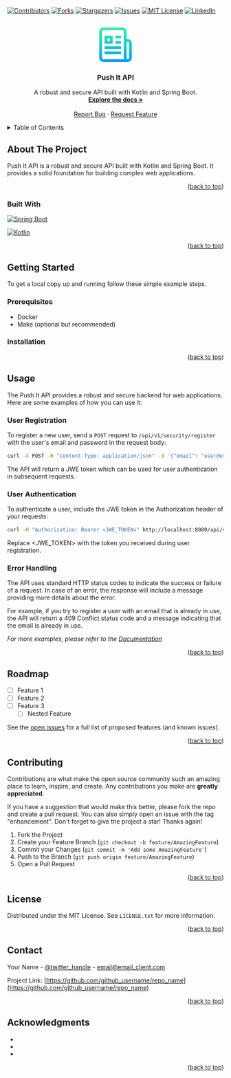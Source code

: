<a name="readme-top"></a>

[![Contributors][contributors-shield]][contributors-url]
[![Forks][forks-shield]][forks-url]
[![Stargazers][stars-shield]][stars-url]
[![Issues][issues-shield]][issues-url]
[![MIT License][license-shield]][license-url]
[![LinkedIn][linkedin-shield]][linkedin-url]

<!-- PROJECT LOGO -->
<br />
<div align="center">
  <a href="https://github.com/n01rdev/push-it-api/">
    <img src="readme/images/logo.png" alt="Logo" width="80" height="80">
  </a>

<h3 align="center">Push It API</h3>

  <p align="center">
    A robust and secure API built with Kotlin and Spring Boot.
    <br />
    <a href="https://github.com/n01rdev/push-it-api"><strong>Explore the docs »</strong></a>
    <br />
    <br />
    <a href="https://github.com/n01rdev/push-it-api/issues">Report Bug</a>
    ·
    <a href="https://github.com/n01rdev/push-it-api/issues">Request Feature</a>
  </p>
</div>

<!-- TABLE OF CONTENTS -->
<details>
  <summary>Table of Contents</summary>
  <ol>
    <li>
      <a href="#about-the-project">About The Project</a>
      <ul>
        <li><a href="#built-with">Built With</a></li>
      </ul>
    </li>
    <li>
      <a href="#getting-started">Getting Started</a>
      <ul>
        <li><a href="#prerequisites">Prerequisites</a></li>
        <li><a href="#installation">Installation</a></li>
      </ul>
    </li>
    <li><a href="#usage">Usage</a></li>
    <li><a href="#roadmap">Roadmap</a></li>
    <li><a href="#contributing">Contributing</a></li>
    <li><a href="#license">License</a></li>
    <li><a href="#contact">Contact</a></li>
  </ol>
</details>

<!-- ABOUT THE PROJECT -->
## About The Project

Push It API is a robust and secure API built with Kotlin and Spring Boot. It provides a solid foundation for building complex web applications.

<p align="right">(<a href="#readme-top">back to top</a>)</p>

### Built With

[![Spring Boot][Spring]][Spring-url]

[![Kotlin][Kotlin]][Kotlin-url]

<p align="right">(<a href="#readme-top">back to top</a>)</p>

<!-- GETTING STARTED -->
## Getting Started

To get a local copy up and running follow these simple example steps.

### Prerequisites

* Docker
* Make (optional but recommended)

### Installation

<p align="right">(<a href="#readme-top">back to top</a>)</p>


<!-- USAGE EXAMPLES -->
## Usage

The Push It API provides a robust and secure backend for web applications. Here are some examples of how you can use it:

### User Registration

To register a new user, send a `POST` request to `/api/v1/security/register` with the user's email and password in the request body:

```sh
curl -X POST -H "Content-Type: application/json" -d '{"email": "user@example.com", "password": "password"}' http://localhost:8080/api/v1/security/register
```

The API will return a JWE token which can be used for user authentication in subsequent requests.

### User Authentication

To authenticate a user, include the JWE token in the Authorization header of your requests:

```sh
curl -H "Authorization: Bearer <JWE_TOKEN>" http://localhost:8080/api/v1/protected-endpoint
```

Replace <JWE_TOKEN> with the token you received during user registration.

### Error Handling

The API uses standard HTTP status codes to indicate the success or failure of a request. In case of an error, the response will include a message providing more details about the error. 

For example, if you try to register a user with an email that is already in use, the API will return a 409 Conflict status code and a message indicating that the email is already in use.

_For more examples, please refer to the [Documentation](https://example.com)_

<p align="right">(<a href="#readme-top">back to top</a>)</p>



<!-- ROADMAP -->
## Roadmap

- [ ] Feature 1
- [ ] Feature 2
- [ ] Feature 3
    - [ ] Nested Feature

See the [open issues](https://github.com/github_username/repo_name/issues) for a full list of proposed features (and known issues).

<p align="right">(<a href="#readme-top">back to top</a>)</p>



<!-- CONTRIBUTING -->
## Contributing

Contributions are what make the open source community such an amazing place to learn, inspire, and create. Any contributions you make are **greatly appreciated**.

If you have a suggestion that would make this better, please fork the repo and create a pull request. You can also simply open an issue with the tag "enhancement".
Don't forget to give the project a star! Thanks again!

1. Fork the Project
2. Create your Feature Branch (`git checkout -b feature/AmazingFeature`)
3. Commit your Changes (`git commit -m 'Add some AmazingFeature'`)
4. Push to the Branch (`git push origin feature/AmazingFeature`)
5. Open a Pull Request

<p align="right">(<a href="#readme-top">back to top</a>)</p>



<!-- LICENSE -->
## License

Distributed under the MIT License. See `LICENSE.txt` for more information.

<p align="right">(<a href="#readme-top">back to top</a>)</p>



<!-- CONTACT -->
## Contact

Your Name - [@twitter_handle](https://twitter.com/twitter_handle) - email@email_client.com

Project Link: [https://github.com/github_username/repo_name](https://github.com/github_username/repo_name)

<p align="right">(<a href="#readme-top">back to top</a>)</p>



<!-- ACKNOWLEDGMENTS -->
## Acknowledgments

* []()
* []()
* []()

<p align="right">(<a href="#readme-top">back to top</a>)</p>



<!-- MARKDOWN LINKS & IMAGES -->
<!-- https://www.markdownguide.org/basic-syntax/#reference-style-links -->
[license-shield]: https://img.shields.io/github/license/n01rdev/push-it-api.svg?style=for-the-badge&color=black&labelColor=white
[contributors-shield]: https://img.shields.io/github/contributors/n01rdev/push-it-api.svg?style=for-the-badge&color=black&labelColor=white
[contributors-url]: https://github.com/n01rdev/push-it-api/graphs/contributors
[forks-shield]: https://img.shields.io/github/forks/n01rdev/push-it-api.svg?style=for-the-badge&color=black&labelColor=white
[forks-url]: https://github.com/n01rdev/push-it-api/network/members
[stars-shield]: https://img.shields.io/github/stars/n01rdev/push-it-api.svg?style=for-the-badge&color=black&labelColor=white
[stars-url]: https://github.com/n01rdev/push-it-api/stargazers
[issues-shield]: https://img.shields.io/github/issues/n01rdev/push-it-api.svg?style=for-the-badge&color=black&labelColor=white
[issues-url]: https://github.com/n01rdev/push-it-api/issues
[license-shield]: https://img.shields.io/github/license/n01rdev/push-it-api.svg?style=for-the-badge&color=black&labelColor=white
[license-url]: https://github.com/n01rdev/push-it-api/blob/master/LICENSE.txt
[linkedin-shield]: https://img.shields.io/badge/-LinkedIn-black.svg?style=for-the-badge&logo=linkedin&colorB=black&logoColor=white
[linkedin-url]: https://www.linkedin.com/in/azdev/
[product-screenshot]: readme/images/screenshot.png
[Vue.js]: https://img.shields.io/badge/Vue.js-35495E?style=for-the-badge&logo=vuedotjs&logoColor=4FC08D
[Vue-url]: https://vuejs.org/
[Spring]: https://img.shields.io/badge/Spring-6DB33F?style=for-the-badge&logo=spring&logoColor=white&color=black
[Spring-url]: https://spring.io/
[Kotlin]: https://img.shields.io/badge/Kotlin-0095D5?style=for-the-badge&logo=kotlin&logoColor=white&color=black
[Kotlin-url]: https://kotlinlang.org/